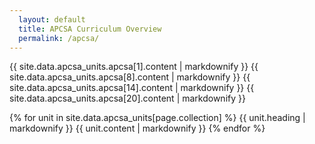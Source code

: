 ```yaml
---
  layout: default
  title: APCSA Curriculum Overview
  permalink: /apcsa/
---
```


{{ site.data.apcsa_units.apcsa[1].content | markdownify }}
{{ site.data.apcsa_units.apcsa[8].content | markdownify }}
{{ site.data.apcsa_units.apcsa[14].content | markdownify }}
{{ site.data.apcsa_units.apcsa[20].content | markdownify }}

{% for unit in site.data.apcsa_units[page.collection] %}
  {{ unit.heading | markdownify }}
  {{ unit.content | markdownify }}
{% endfor %}
